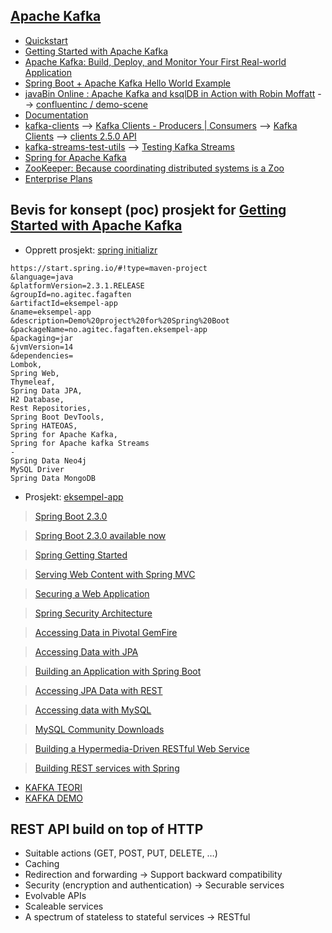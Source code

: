 ## [Apache Kafka](https://kafka.apache.org/)
- [Quickstart](https://kafka.apache.org/quickstart)
- [Getting Started with Apache Kafka](https://app.pluralsight.com/library/courses/apache-kafka-getting-started/table-of-contents)
- [Apache Kafka: Build, Deploy, and Monitor Your First Real-world Application](https://app.pluralsight.com/library/courses/kafka-build-deploy-monitor-real-world-application/table-of-contents)
- [Spring Boot + Apache Kafka Hello World Example](https://www.javainuse.com/spring/spring-boot-apache-kafka-hello-world)
- [javaBin Online : Apache Kafka and ksqlDB in Action with Robin Moffatt](https://www.meetup.com/javaBin/events/270058786/) --> [confluentinc / demo-scene](https://github.com/confluentinc/demo-scene)
- [Documentation](http://kafka.apache.org/documentation.html)
- [kafka-clients](https://mvnrepository.com/artifact/org.apache.kafka/kafka-clients) --> [Kafka Clients - Producers | Consumers](https://jaceklaskowski.gitbooks.io/apache-kafka/kafka-clients.html) --> [Kafka Clients](https://docs.confluent.io/current/clients/index.html) --> [clients 2.5.0 API](https://javadoc.io/doc/org.apache.kafka/kafka-clients/latest/index.html)
- [kafka-streams-test-utils](https://mvnrepository.com/artifact/org.apache.kafka/kafka-streams-test-utils) --> [Testing Kafka Streams](https://kafka.apache.org/22/documentation/streams/developer-guide/testing.html)
- [Spring for Apache Kafka](https://spring.io/projects/spring-kafka)
- [ZooKeeper: Because coordinating distributed systems is a Zoo](https://cwiki.apache.org/confluence/display/ZOOKEEPER/Index)
- [Enterprise Plans](https://www.cloudkarafka.com/plans.html)

## Bevis for konsept (poc) prosjekt for [Getting Started with Apache Kafka](https://app.pluralsight.com/library/courses/apache-kafka-getting-started/table-of-contents)
- Opprett prosjekt: [spring initializr](https://start.spring.io/)

```
https://start.spring.io/#!type=maven-project
&language=java
&platformVersion=2.3.1.RELEASE
&groupId=no.agitec.fagaften
&artifactId=eksempel-app
&name=eksempel-app
&description=Demo%20project%20for%20Spring%20Boot
&packageName=no.agitec.fagaften.eksempel-app
&packaging=jar
&jvmVersion=14
&dependencies=
Lombok, 
Spring Web, 
Thymeleaf, 
Spring Data JPA,
H2 Database,
Rest Repositories,
Spring Boot DevTools,
Spring HATEOAS,
Spring for Apache Kafka,
Spring for Apache kafka Streams
-
Spring Data Neo4j
MySQL Driver
Spring Data MongoDB
```

- Prosjekt: [eksempel-app](https://github.com/pedalv/JavaApp/blob/master/Kafka/eksempel-app)

> [Spring Boot 2.3.0](https://github.com/spring-projects/spring-boot/wiki/Spring-Boot-2.3-Release-Notes)

> [Spring Boot 2.3.0 available now](https://spring.io/blog/2020/05/15/spring-boot-2-3-0-available-now)

> [Spring Getting Started](https://docs.spring.io/spring-boot/docs/current/reference/html/getting-started.html)

> [Serving Web Content with Spring MVC](https://spring.io/guides/gs/serving-web-content/)

> [Securing a Web Application](https://spring.io/guides/gs/securing-web/)

> [Spring Security Architecture](https://spring.io/guides/topicals/spring-security-architecture/)

> [Accessing Data in Pivotal GemFire](https://spring.io/guides/gs/accessing-data-gemfire/)

> [Accessing Data with JPA](https://spring.io/guides/gs/accessing-data-jpa/)

> [Building an Application with Spring Boot](https://spring.io/guides/gs/spring-boot/)

> [Accessing JPA Data with REST](https://spring.io/guides/gs/accessing-data-rest/)

> [Accessing data with MySQL](https://spring.io/guides/gs/accessing-data-mysql/s)

> [MySQL Community Downloads](https://dev.mysql.com/downloads/)

> [Building a Hypermedia-Driven RESTful Web Service](https://spring.io/guides/gs/rest-hateoas/)

> [Building REST services with Spring](https://spring.io/guides/tutorials/bookmarks/)

- [KAFKA TEORI](https://github.com/pedalv/JavaApp/blob/master/Kafka/eksempel-app/Kafka-teori.md)
- [KAFKA DEMO](https://github.com/pedalv/JavaApp/blob/master/Kafka/eksempel-app/Kafka-demo.md)

## REST API build on top of HTTP
- Suitable actions (GET, POST, PUT, DELETE, …​)
- Caching
- Redirection and forwarding -> Support backward compatibility
- Security (encryption and authentication) -> Securable services
- Evolvable APIs
- Scaleable services
- A spectrum of stateless to stateful services -> RESTful